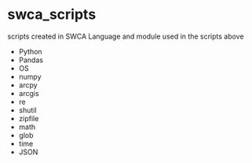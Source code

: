 # swca_scripts
scripts created in SWCA
Language and module used in the scripts above
- Python
- Pandas
- OS
- numpy
- arcpy
- arcgis
- re
- shutil
- zipfile
- math
- glob
- time
- JSON
